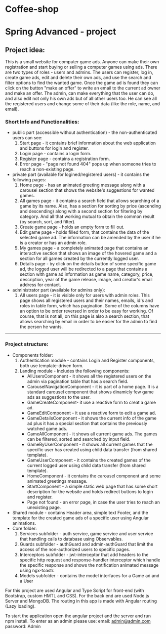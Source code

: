 # Coffee-shop
<h1>Spring Advanced - project</h1>

<h2>Project idea:</h2>
This is a small website for computer game ads. Anyone can make their own registration and start buying or selling a computer games using ads.
There are two types of roles - users and admins. The users can register, log in, create game ads, edit and delete their own ads, and use the search and filter options to find the wanted game. 
Once the game ad is found they can click on the button "make an offer" to write an email to the current ad owner and make an offer.
The admin, can make everything that the user can do, and also edit not only his own ads but of all other users too. He can see all the registered users and change some of their data (like the role, name, and email).

<h3>Short Info and Functionalities:</h3>
<ul>
<li> public part (accessible without authentication) - the non-authenticated users can see:
  <ol type="1">
  <li> Start page - it contains brief information about the web application and buttons for login and register. </li>
  <li> Login page - contains a login form.</li>
  <li> Register page - contains a registration form.</li>
  <li> Error page - "page not found 404" pops up when someone tries to reach a non-existing page.</li>
  </ol>
</li>
<li> private part (available for logined/registered users) - it contains the following pages:
   <ol type="1">
  <li> Home page - has an animated greeting message along with a carousel section that shows the website's suggestions for wanted games.</li>
  <li> All games page - it contains a search field that allows searching of a game by its name. Also, has a section for sorting by price (ascending and descending) along with a second section for filtering by category. 
                     And all that working mutual to obtain the common result (by search, sort, and filter).</li>
  <li> Create game page - holds an empty form to fill out. </li>
  <li> Edit game page - holds filled form, that contains the data of the selected game ad. The information can be amended by the user if he is a creator or has an admin role.</li>
  <li> My games page - a completely animated page that contains an interactive section that shows an image of the hovered game and a section for all games created by the currently logged user.</li>
  <li> Details page - by click on the details button of some specific game ad, the logged user will be redirected to a page that contains a section with game ad information as game name, category, price, description,
                   year of the game release, image, and creator's email address for contact.</li>
     </ol>
</li>
<li> administrator part (available for admins only):
  <ol type="1">
   <li> All users page - it is visible only for users with admin roles. This page shows all registered users and their names, emails, id's and roles in table form, which has pagination. 
Some of the columns have an option to be order reversed in order to be easy for working. Of course, that is not all, on this page is also a search section, 
that allows searching by email in order to be easier for the admin to find the person he wants. </li>
    </ol>
  </li>
  </ul>
  
<hr>

<h3>Project structure:</h3>
<ul>
<li>Components folder:
  <ol type="1">
<li>Authentication module - contains Login and Register components, both use template-driven form.</li>
<li>Landing module - Includes the following components: 
  <ul>
      <li> AllUsersComponent - it shows all the registered users on the admin via pagination table that has a search field.</li>
      <li> CarouselNavigationComponent - it is part of a home page. It is a standard carousel component that shows dinamicly few game ads as suggestions to the user.</li>
      <li> GameCreateComponent- it use a reactive form to creat a game ad.</li>
      <li> GameEditComponent - it use a reactive form to edit a game ad.</li>
      <li> GameDetailsComponent - it shows the current info of the game ad plus it has a special section that contains the previously watched game ads.</li>
      <li> GameAllComponent - it shows all current game ads. The games can be filtered, sorted and searched by input field.</li>
      <li> GameByUserComponent - it shows all current games that the specific user has created using child data transfer (from shared template).</li>
      <li> GameUserComponent - it contains the created games of the current logged user using child data transfer (from shared template).</li>
      <li> HomeComponent - it contains the carousel component and some animated greetings message.</li>
      <li> StartComponent - a simple static web page that has some short description for the website and holds redirect buttons to login and register.</li>
      <li> Page not found - an error page, in case the user tries to reach an unexisting page.</li>
  </ol>
  </li>
<li>Shared module - contains Header area, simple text Footer, and the template for the created game ads of a specific user using Angular animations.</li>
    </ol>
 </li>
<li>Core folder:
  <ol type="1">
<li>Services subfolder - auth service, game service and user service that handling calls to database using Observables.</li>
<li>Guards subfolder - authGuard and admin-authGuard that limit the access of the non-authorized users to specific pages.</li>
<li>Interceptors subfolder - jwt-interceptor that add headers to the specific http request and response-handler interceptor which handle the specific response and shows the notification animated message using ngx-toastr.</li>
<li>Models subfolder - contains the model interfaces for a Game ad and a User</li>
  </ol>
  </li>
  </ul>


For this project are used Angular and Type Script for front-end (with Bootstrap, custom HMTL and CSS). For the back end are used Node.js Server and MongoDB. The routing in this app is made with Аngular routing (Lazy loading).

To start the application open the angular project and the server and run npm install.
To enter as an admin please use:
email: admin@admin.com
password: Admin
